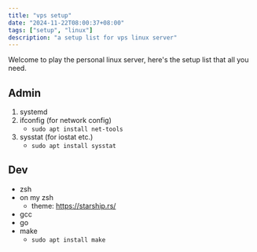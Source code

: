 ```yaml
---
title: "vps setup"
date: "2024-11-22T08:00:37+08:00"
tags: ["setup", "linux"]
description: "a setup list for vps linux server"
---
```


Welcome to play the personal linux server, here's the setup list that all you need.

## Admin
1. systemd 
2. ifconfig (for network config)
    - `sudo apt install net-tools`
3. sysstat (for iostat etc.)
    - `sudo apt install sysstat`


## Dev
- zsh
- on my zsh
    - theme: https://starship.rs/
- gcc
- go
- make
    - `sudo apt install make`
